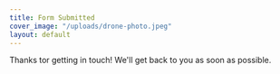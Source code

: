 ```yaml
---
title: Form Submitted
cover_image: "/uploads/drone-photo.jpeg"
layout: default
---
```


<div class="cover" style="background-image: url('{{ page.cover_image }}');">
  <div class="cover__box cover__box--primary">
    <div class="cover__content u-big-text">
      <p>Thanks tor getting in touch! We'll get back to you as soon as possible.</p>
    </div>
  </div>
</div>
